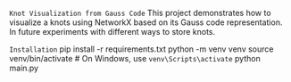 ```Knot Visualization from Gauss Code```
This project demonstrates how to visualize a knots using NetworkX based on its Gauss code representation. In future experiments with different ways to store knots.

```Installation```
pip install -r requirements.txt
python -m venv venv
source venv/bin/activate  # On Windows, use `venv\Scripts\activate`
python main.py